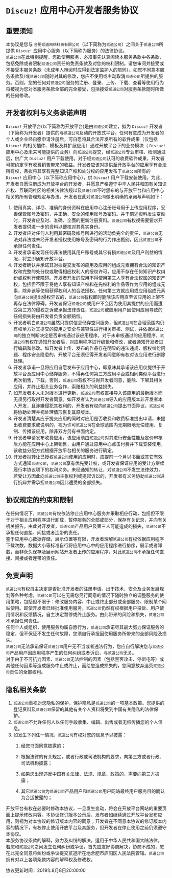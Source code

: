 # `Discuz!` 应用中心开发者服务协议
## 重要须知
本协议是您与 `合肥贰道网络科技有限公司`（以下简称为`贰道公司`）之间关于`贰道公司`所提供 `Discuz!` 应用中心服务（以下简称为服务）的法律协议。  
`贰道公司`在此特别提醒，您欲使用服务，必须事先认真阅读本服务条款中各条款，包括免除或者限制`贰道公司`责任的免责条款及对您的权利限制。请您审阅并接受或不接受本服务条款（未成年人审阅时应得到法定监护人的陪同）。如您不同意本服务条款及/或`贰道公司`随时对其的修改，您应不使用或主动取消`贰道公司`所提供的服务。否则，您的任何对`贰道公司`服务的注册、登录、上传、下载、查看等使用行为将被视为您对本服务条款全部的完全接受，包括接受`贰道公司`对服务条款随时所做的任何修改。 

## 开发者权利与义务承诺声明
`Discuz!` 开放平台(以下简称为开放平台)是由`贰道公司`建立，拟为 `Discuz!` 开发者（下简称为开发者）提供的与`贰道公司`互动的开放式平台。任何有意成为开发者的个人或企业经自愿申请注册后，可自愿将其合法开发所有的软件成果（仅包括 `Discuz!` 的相关插件、模板及其扩展应用）通过开放平台下的业务模块（ `Discuz!` 应用中心及未来可能提供的业务）向`贰道公司`提交，经`贰道公司`专业审核、检测通过后，供广大 `Discuz!` 用户下载使用。对于经`贰道公司`认可的收费软件成果，开发者可按约定享有收费销售带来的收益。开发者应该对提供至开放平台的应用享有合法所有权，且拟将其享有完整知识产权和处分权的应用发布于`贰道公司`所有的 `Discuz!` 应用中心（以下简称应用中心），供 `Discuz!` 用户下载安装使用。为此，开发者自愿注册成为开放平台的开发者，并愿意严格遵守中华人民共和国有关知识产权、互联网社区的相关法律法规以及`贰道公司`不时颁布的与开放平台和应用中心相关的所有管理规定与办法。开发者在此对`贰道公司`做出明确的承诺与声明如下：

1. 使用真实、详尽、准确的身份资料在应用中心注册账号用于上传应用程序，妥善保管账号及密码，并正确、安全的使用账号及密码。并于前述资料发生变动时，开发者应及时、准确、全面的更新注册资料。`贰道公司`有权视需要要求开发者提供进一步的资料以便核对其真实身份。
1. 开发者应对任何人利用其密码及帐号所进行的活动负完全的责任，`贰道公司`无法对非法或未经开发者授权使用帐号及密码的行为作出甄别，因此`贰道公司`不承担任何责任。
1. 开发者承诺发现任何非法使用其用户账号或其它有损`贰道公司`及用户利益的情况，将立即通知开放平台。
1. 开发者确认并承诺其对拟提交发布的应用及应用的组成元素拥有合法的知识产权和完整的处分权或取得相应权利人的授权许可，应用不存在任何知识产权纠纷或权利行使障碍。开发者开发的应用不得使用第三人享有合法权属的知识产权，包括但不限于将他人享有知识产权和在先权利的作品等作为应用的组成元素，除非该等使用获得权利人的合法授权。任何第三方就应用或应用组成元素向`贰道公司`提出侵权异议的，`贰道公司`有权即时删除该应用直至该应用的上架不再存在法律障碍。开发者保证`贰道公司`或用户不会因为使用其提供的应用而遭受第三方的侵权之诉或承担法律责任，`贰道公司`或应用用户因使用应用导致的任何损失将由开发者负责全额赔偿。
1. 开发者明白`贰道公司`虽然只提供信息储存空间服务，但`贰道公司`在合理范围内仍有权单方对其提交的应用之安全与兼容性进行相关审核、测试，并依据`贰道公司`的独立判断决定是否审核通过该应用程序。对于未审核通过的应用程序，`贰道公司`有权在通知开发者后，对应用程序进行编辑和修改，或者通知开发者进行编辑和修改。如开发者上传、发布的作品存在明显的违法违规、版权纠纷问题、程序安全隐患的，开放平台无须征得开发者同意即有权对该应用进行删除处理。
1. 开发者承诺一旦将应用自愿发布于应用中心，即意味其承诺该应用仅提供于开放平台及应用中心储存服务，不得再任何第三方应用平台或相同类似平台进行再次销售，下载。否则，`贰道公司`有权不征得开发者同意，删除、下架其相关应用，并终止相关业务合作，索赔相关的利益损失。
1. 如开发者本人未对版本进行更新，`贰道公司`有权直接导入该应用的最新版本而无须另行取得开发者同意。如开发者认为`贰道公司`导入的应用版本非开发者本人开发，且涉嫌侵犯其权利的，开发者有权向`贰道公司`提出书面异议，`贰道公司`将协助处理并视处理情形恢复其原版本。
1. 开发者清楚其应于提交应用的同时对应用是否收费和收费标准提出申请，未提出收费要求或说明的，视为许可`贰道公司`在全球范围内无期限地无偿使用、复制、传播该应用，除非双方另有书面约定。
1. 开发者申请发布收费应用，该应用须由`贰道公司`对其进行安全性能及定价审核后方能在应用中心上架销售，由用户通过应用中心点击付费并下载安装使用，该收益分配方式根据开放平台相关的服务进行确定。
1. 开发者拟转让已授权`贰道公司`使用的应用时，应提前一个月以书面或其它有效方式通知`贰道公司`，`贰道公司`享有优先受让权，或开发者保证应用的受让方继续履行本协议项下的权利义务。未经通知的转让，对`贰道公司`不发生法律效力，若受让方因此向`贰道公司`主张权利或提起诉讼的，开发者有义务协助`贰道公司`进行抗辩并需承担`贰道公司`因此遭受的全部损失。

## 协议规定的约束和限制
在任何情况下，`贰道公司`有权依法停止应用中心服务并采取相应行动，包括但不限于对于相关应用程序进行卸载，暂停服务的全部或部分，保存有关记录，并向有关机关报告。由此对开发者，`贰道公司`产品用户及第三人可能造成的损失，`贰道公司`不承担任何直接、间接或者连带的责任。  
 鉴于应用中心数据存储，展示位置等有限，开发者理解`贰道公司`有权依据应用程序下载次数，数据大小等标准自行将应用中心中的应用程序进行排序，展示或者卸载，而非永久保存及展示网站开发者上传的应用程序，对此`贰道公司`不承担任何直接、间接或者连带的责任。 

## 免责声明
`贰道公司`有权自主决定是否批准开发者的注册申请。出于技术、安全及业务发展规划等各种考虑，`贰道公司`可以在无需您另行同意的情况下随时独立的调整服务的使用策略，包括但不限于：修改服务内容、中止或终止部分或全部服务、限制某个网站使用。即使开发者已经批准使用服务，`贰道公司`仍然有权根据用户投诉、用户使用情况和反馈情况，自主决定暂停或终止服务。由此带来的风险和损失，`贰道公司`不承担任何责任。  
 任何个人或组织，使用服务均属自愿行为，`贰道公司`承诺尽其最大努力保证服务的稳定，但不保证不发生任何故障，您须自行承担因使用服务所带来的全部风险及损失。  
`贰道公司`无法承诺保证`贰道公司`用户无不当或者违法行为，您应自行解决您与`贰道公司`产品用户因应用程序产生的任何纠纷或者诉讼，与`贰道公司`无关。  
 对于由于不可抗力因素、`贰道公司`无法控制的因素（包括黑客攻击、停断电等）或其他任何因素等造成服务中止或终止，而给您造成损失的，您同意放弃追究`贰道公司`责任的全部权利。 

## 隐私相关条款
1. `贰道公司`重视对您隐私的保护，保护隐私是`贰道公司`的一项基本政策。您提供的登记资料及`贰道公司`保留的其他有关个人资料将受到中国有关隐私的法律保护。 
1. `贰道公司`不允许任何人以任何手段收集、编辑、出售或者无偿传播您的个人信息。 
1. 如发生下列任一情况，`贰道公司`有权对您的信息予以披露： 
    1. 经您书面同意披露的； 

    1. 根据法律的有关规定，或者行政或司法机构的要求，向第三方或者行政、司法机构披露； 

    1. 如果您出现违反中国有关法律、法规、规章、政策的，需要向第三方披露； 

    1. 其它`贰道公司`为`贰道公司`产品用户和`贰道公司`用户网站最终用户服务目的而认为合适披露的；



开放平台有权在必要时修改本协议，一旦发生变动，将会在开放平台网站的重要页面上提示修改内容。本协议修订版本公示后，发布者如继续通过开放平台发布应用，则视为对本协议的修订版本内容的同意；开发者在不同意本协议的修订版本内容的情况下，有权停止使用开放平台及其服务，但开发者在停止使用之前仍须遵守本协议。  
 本服务协议条款的解释，效力及纠纷的解决，适用于中华人民共和国大陆法律。  
 若您和`贰道公司`之间发生任何纠纷或争议，首先应友好协商解决，协商不成的，您在此完全同意将纠纷或争议提交贰道所在地合肥市庐阳区人民法院管辖。`贰道公司`拥有对以上各项条款内容的解释权及修改权。 

协议更新时间：2019年8月8日20:00:00

